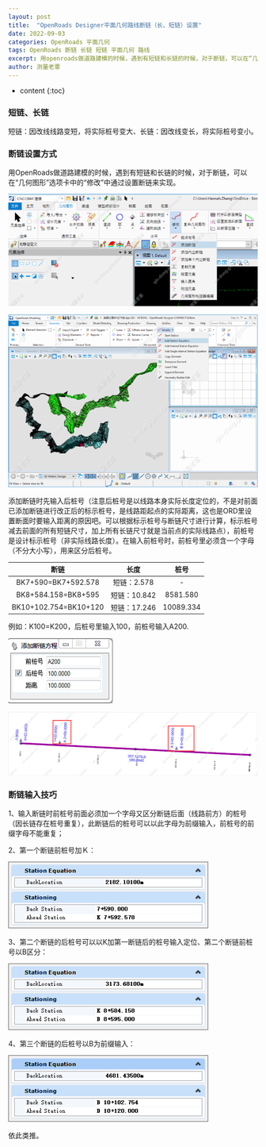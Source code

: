 ```yaml
---
layout: post
title:  "OpenRoads Designer平面几何路线断链（长、短链）设置"
date: 2022-09-03
categories: OpenRoads 平面几何
tags: OpenRoads 断链 长链 短链 平面几何 路线
excerpt: 用openroads做道路建模的时候，遇到有短链和长链的时候，对于断链，可以在“几何图形”选项卡中的“修改”中通过设置断链来实现。
author: 测量老覃
---
```

* content
{:toc}

### 短链、长链

短链：因改线线路变短，将实际桩号变大、长链：因改线变长，将实际桩号变小。

### 断链设置方式

用OpenRoads做道路建模的时候，遇到有短链和长链的时候，对于断链，可以在“几何图形”选项卡中的“修改”中通过设置断链来实现。

![](/img/2022/2022-09-04-10-43-18.png)

![](/img/2022/2022-09-04-10-43-37.png)

添加断链时先输入后桩号（注意后桩号是以线路本身实际长度定位的，不是对前面已添加断链进行改正后的标示桩号，是线路距起点的实际距离，这也是ORD里设置断面时要输入距离的原因吧。可以根据标示桩号与断链尺寸进行计算，标示桩号减去前面的所有短链尺寸，加上所有长链尺寸就是当前点的实际线路点），前桩号是设计标示桩号（非实际线路长度）。在输入前桩号时，前桩号里必须含一个字母（不分大小写），用来区分后桩号。

断链 | 长度 | 桩号
:---: | :---: | :---:
BK7+590=BK7+592.578 | 短链：2.578 | -
BK8+584.158=BK8+595 | 短链：10.842 | 8581.580
BK10+102.754=BK10+120 | 短链：17.246 | 10089.334

例如：K100=K200，后桩号里输入100，前桩号输入A200.

![](/img/2022/2022-09-04-10-45-20.png)

![](/img/2022/2022-09-04-10-45-29.png)

### 断链输入技巧

1、输入断链时前桩号前面必须加一个字母又区分断链后面（线路前方）的桩号（因长链存在桩号重复），此断链后的桩号可以以此字母为前缀输入，前桩号的前缀字母不能重复；

2、第一个断链前桩号加Ｋ：

![](/img/2022/2022-09-04-10-52-18.png)

3、第二个断链的后桩号可以以K加第一断链后的桩号输入定位、第二个断链前桩号以B区分：

![](/img/2022/2022-09-04-10-52-26.png)

4、第三个断链的后桩号以B为前缀输入：

![](/img/2022/2022-09-04-10-52-37.png)

依此类推。